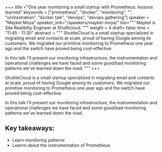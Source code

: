 +++
title ="One year monitoring a small startup with Prometheus: lessons learned"
keywords = ["prometheus", "docker", "monitoring", "", "orchestration",  "docker talk", "devops", "devops gathering"]
speaker = "Maykel Moya"
speaker_link="/speakers/maykel-moya/"
bio="""
Maykel is Site Realibilty Engineer at Shuttlcloud.
"""
weight = 4
draft= false
time = "11:45 - 11:30"
abstract = """
ShuttleCloud is a small startup specialized in migrating email and contacts at scale, proud of having Google among its customers. We migrated our primitive monitoring to Prometheus one year ago and the switch have proved being cost-effective.

In this talk I'll present our monitoring infrastructure, the instrumentation and operational challenges we have faced and some good/bad monitoring patterns we've learned down the road.
"""
+++

ShuttleCloud is a small startup specialized in migrating email and contacts at scale, proud of having Google among its customers. We migrated our primitive monitoring to Prometheus one year ago and the switch have proved being cost-effective.

In this talk I'll present our monitoring infrastructure, the instrumentation and operational challenges we have faced and some good/bad monitoring patterns we've learned down the road.


## Key takeaways:

* Learn monitoring patterns 
* Leanrn about the instrumentation of Prometheus
